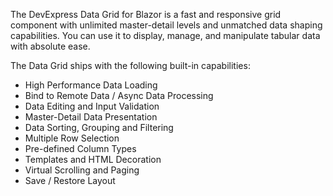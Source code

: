 The DevExpress Data Grid for Blazor is a fast and responsive grid component with unlimited master-detail levels and unmatched data shaping capabilities. You can use it to display, manage, and manipulate tabular data with absolute ease.


The Data Grid ships with the following built-in capabilities: 
* High Performance Data Loading 
* Bind to Remote Data / Async Data Processing 
* Data Editing and Input Validation 
* Master-Detail Data Presentation 
* Data Sorting, Grouping and Filtering 
* Multiple Row Selection 
* Pre-defined Column Types 
* Templates and HTML Decoration 
* Virtual Scrolling and Paging 
* Save / Restore Layout 
